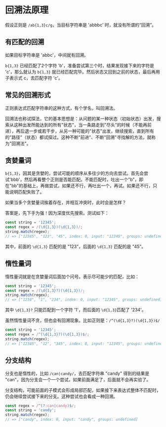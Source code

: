 # 回溯法原理

假设正则是 `/ab{1,3}c/g`，当目标字符串是 'abbbc' 时，就没有所谓的“回溯”。

## 有匹配的回溯

如果目标字符串是 'abbc'，中间就有回溯。

`b{1,3}` 已经匹配了2个字符 'b'，准备尝试第三个时，结果发现接下来的字符是 'c'，那么就认为 `b{1,3}` 就已经匹配完毕。然后状态又回到之前的状态，最后再用子表示式 c，去匹配字符 'c'。


## 常见的回溯形式

正则表达式匹配字符串的这种方式，有个学名，叫回溯法。

回溯法也称试探法，它的基本思想是：从问题的某一种状态（初始状态）出发，搜索从这种出发所能达到的所有"状态"，当一条路走到"尽头"的时候（不能再前进），再后退一步或若干步，从另一种可能的"状态"出发，继续搜索，直到所有的"路径"（状态）都试探过。这种不断"前进"、不断"回溯"寻找解的方法，就称为"回溯法"。

## 贪婪量词

`b{1,3}`，因其是贪婪的，尝试可能的顺序从多往少的方向去尝试。首先会尝试'bbb'，然后再看整个正则是否能匹配。不能匹配时，吐出一个"b"，即在"bb"的基础上，再做尝试，如果还不行，再吐出一个，再试。如果还不行，只能说明匹配失败了。

如果当多个贪婪量词挨着存在，并相互冲突时，此时会是怎样？

答案是，先下手为强！因为深度优先搜索。测试如下：

```js
const string = '12345';
const regex = /(\d{1,3})(\d{1,3})/;
string.match(regex);
// => ["12345", "123", "45", index: 0, input: "12345", groups: undefined]
```

其中，前面的 `\d{1,3}` 匹配的是 "123"，后面的 `\d{1,3}` 匹配的是 "45"。

## 惰性量词

惰性量词就是在贪婪量词后面加个问号。表示尽可能少的匹配，比如：

```js
const string = '12345';
const regex = /(\d{1,3}?)(\d{1,3})/;
string.match(regex);
// => ["1234", "1", "234", index: 0, input: "12345", groups: undefined]
```

其中 `\d{1,3}?` 只能匹配到一个字符 '1'，而后面的 `\d{1,3}`匹配了 '234'。

虽然惰性量词不贪，但也会有回溯现象。比如正则是：`/^(\d{1,3}?)(\d{1,3})$/`

```js
const string = '12345';
const regex = /^(\d{1,3}?)(\d{1,3})$/;
string.match(regex);
// => ["12345", "12", "345", index: 0, input: "12345", groups: undefined]
```

## 分支结构

分支也是惰性的，比如 `/can|candy/`，去匹配字符串 "candy" 得到的结果是 "can"，因为分支会一个一个尝试，如果前面满足了，后面就不会再实验了。

分支结构，可能前面的子模式会形成局部匹配，如果接下来表达式整体不匹配时，仍会继续尝试接下来的分支。这种尝试也会看成一种回溯。

```js
const regex = /^(?:can|candy)$/;
const string = 'candy';
string.match(regex);
// => ["candy", index: 0, input: "candy", groups: undefined]
```
